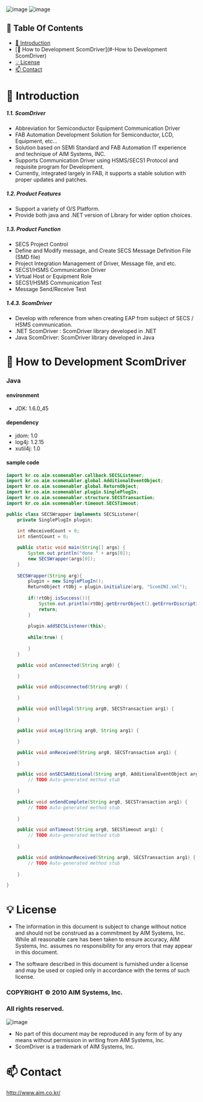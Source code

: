 ![image](https://user-images.githubusercontent.com/102704655/161009152-fc89a509-deac-4bdf-b9f1-f252c892f646.png)
![image](https://user-images.githubusercontent.com/102704655/161009188-40bca8ea-5039-4174-9bff-25e8a5c5c993.png)


## 📌 Table Of Contents
* [📖 Introduction](#-Introduction)
* [🔎 How to Development ScomDriver](#-How to Development ScomDriver)
* [💡 License](#-License)
* [📫 Contact](#-Contact)

# 📖 Introduction
##### 1.1.	ScomDriver 
* Abbreviation for Semiconductor Equipment Communication Driver
* FAB Automation Development Solution for Semiconductor, LCD, Equipment, etc…
* Solution based on SEMI Standard and FAB Automation IT experience and technique of AIM Systems, INC.
* Supports Communication Driver using HSMS/SECS1 Protocol and requisite program for Development.
* Currently, integrated largely in FAB, it supports a stable solution with proper updates and patches.

##### 1.2.	Product Features 
* Support a variety of O/S Platform.
* Provide both java and .NET version of Library for wider option choices.

##### 1.3.	Product Function
* SECS Project Control
* Define and Modify message, and Create SECS Message Definition File (SMD file)
* Project Integration Management of Driver, Message file, and etc.
* SECS1/HSMS Communication Driver
* Virtual Host or Equipment Role 
* SECS1/HSMS Communication Test 
* Message Send/Receive Test 

##### 1.4.3.	ScomDriver
* Develop with reference from when creating EAP from subject of SECS / HSMS communication.
* .NET ScomDriver : ScomDriver library developed in .NET
* Java ScomDriver: ScomDriver library developed in Java

# 🔎 How to Development ScomDriver
### Java
#### environment
* JDK: 1.6.0_45

#### dependency
* jdom: 1.0
* log4j: 1.2.15
* xutil4j: 1.0

#### sample code
```java
import kr.co.aim.scomenabler.callback.SECSListener;
import kr.co.aim.scomenabler.global.AdditionalEventObject;
import kr.co.aim.scomenabler.global.ReturnObject;
import kr.co.aim.scomenabler.plugin.SinglePlugIn;
import kr.co.aim.scomenabler.structure.SECSTransaction;
import kr.co.aim.scomenabler.timeout.SECSTimeout;

public class SECSWrapper implements SECSListener{
	private SinglePlugIn plugin;
	
	int nReceivedCount = 0;
	int nSentCount = 0;

	public static void main(String[] args) {
		System.out.println("done " + args[0]);
		new SECSWrapper(args[0]);
	}
	
	SECSWrapper(String arg){
		plugin = new SinglePlugIn();
		ReturnObject rtObj = plugin.initialize(arg, "ScomINI.xml");
		
		if(!rtObj.isSuccess()){
			System.out.println(rtObj.getErrorObject().getErrorDiscription());
			return;
		}
		
		plugin.addSECSListener(this);
		
		while(true) {
			
		}
	}

	public void onConnected(String arg0) {

	}

	public void onDisconnected(String arg0) {

	}

	public void onIllegal(String arg0, SECSTransaction arg1) {

	}

	public void onLog(String arg0, String arg1) {

	}

	public void onReceived(String arg0, SECSTransaction arg1) {

	}

	public void onSECSAdditional(String arg0, AdditionalEventObject arg1) {
		// TODO Auto-generated method stub
		
	}

	public void onSendComplete(String arg0, SECSTransaction arg1) {
		// TODO Auto-generated method stub
		
	}

	public void onTimeout(String arg0, SECSTimeout arg1) {
		// TODO Auto-generated method stub
		
	}

	public void onUnknownReceived(String arg0, SECSTransaction arg1) {
		// TODO Auto-generated method stub
		
	}

}

```

# 💡 License
* The information in this document is subject to change without notice and should not be construed as a commitment by AIM Systems, Inc. While all reasonable care has been taken to ensure accuracy, AIM Systems, Inc. assumes no responsibility for any errors that may appear in this document.

* The software described in this document is furnished under a license and may be used or copied only in accordance with the terms of such license.

### COPYRIGHT © 2010 AIM Systems, Inc.
### All rights reserved.

![image](https://user-images.githubusercontent.com/102704655/161007121-8da3684a-c5bc-4bc6-8247-6ea363a340eb.png)

* No part of this document may be reproduced in any form of by any means without permission in writing from AIM Systems, Inc.
* ScomDriver is a trademark of AIM Systems, Inc.

# 📫 Contact
http://www.aim.co.kr/
